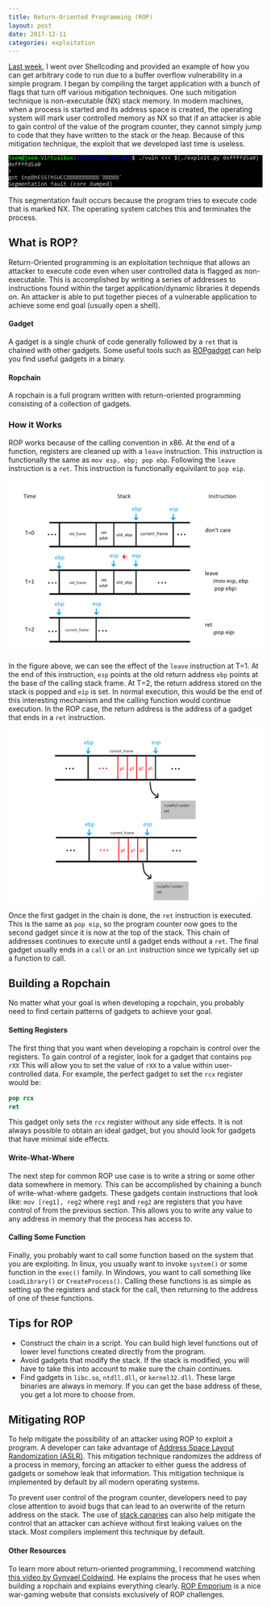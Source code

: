 ```yaml
---
title: Return-Oriented Programming (ROP)
layout: post
date: 2017-12-11
categories: exploitation
---
```


[Last week](/exploitation/2017/12/06/shellcoding.html), I went over Shellcoding and provided an example of how you can get arbitrary code to run due to a buffer overflow vulnerability in a simple program. I began by compiling the target application with a bunch of flags that turn off various mitigation techniques. One such mitigation technique is non-executable (NX) stack memory. In modern machines, when a process is started and its address space is created, the operating system will mark user controlled memory as NX so that if an attacker is able to gain control of the value of the program counter, they cannot simply jump to code that they have written to the stack or the heap. Because of this mitigation technique, the exploit that we developed last time is useless.

![old exploit when NX is enabled](/assets/2017-12-11-return-oriented-programming-rop/old_exploit.png)

This segmentation fault occurs because the program tries to execute code that is marked NX. The operating system catches this and terminates the process.

## What is ROP?

Return-Oriented programming is an exploitation technique that allows an attacker to execute code even when user controlled data is flagged as non-executable. This is accomplished by writing a series of addresses to instructions found within the target application/dynamic libraries it depends on. An attacker is able to put together pieces of a vulnerable application to achieve some end goal (usually open a shell).

#### Gadget

A gadget is a single chunk of code generally followed by a `ret` that is chained with other gadgets. Some useful tools such as [ROPgadget](https://github.com/JonathanSalwan/ROPgadget) can help you find useful gadgets in a binary.

#### Ropchain

A ropchain is a full program written with return-oriented programming consisting of a collection of gadgets.

### How it Works

ROP works because of the calling convention in x86. At the end of a function, registers are cleaned up with a `leave` instruction. This instruction is functionally the same as `mov esp, ebp; pop ebp`. Following the `leave` instruction is a `ret`. This instruction is functionally equivilant to `pop eip`. 

![stack diagram of end of function x86](/assets/2017-12-11-return-oriented-programming-rop/stack_diagram.png)

In the figure above, we can see the effect of the `leave` instruction at T=1. At the end of this instruction, `esp` points at the old return address `ebp` points at the base of the calling stack frame. At T=2, the return address stored on the stack is popped and `eip` is set. In normal execution, this would be the end of this interesting mechanism and the calling function would continue execution. In the ROP case, the return address is the address of a gadget that ends in a `ret` instruction.

![stack while ropchain is executing](/assets/2017-12-11-return-oriented-programming-rop/rop_stack.png)

Once the first gadget in the chain is done, the `ret` instruction is executed. This is the same as `pop eip`, so the program counter now goes to the second gadget since it is now at the top of the stack. This chain of addresses continues to execute until a gadget ends without a `ret`. The final gadget usually ends in a `call` or an `int` instruction since we typically set up a function to call.


## Building a Ropchain

No matter what your goal is when developing a ropchain, you probably need to find certain patterns of gadgets to achieve your goal. 

#### Setting Registers

The first thing that you want when developing a ropchain is control over the registers. To gain control of a register, look for a gadget that contains `pop rXX` This will allow you to set the value of `rXX` to a value within user-controlled data. For example, the perfect gadget to set the `rcx` register would be:
```nasm
pop rcx
ret
```
This gadget only sets the `rcx` register without any side effects. It is not always possible to obtain an ideal gadget, but you should look for gadgets that have minimal side effects.

#### Write-What-Where

The next step for common ROP use case is to write a string or some other data somewhere in memory. This can be accomplished by chaining a bunch of write-what-where gadgets. These gadgets contain instructions that look like: `mov [reg1], reg2` where `reg1` and `reg2` are registers that you have control of from the previous section. This allows you to write any value to any address in memory that the process has access to.

#### Calling Some Function

Finally, you probably want to call some function based on the system that you are exploiting. In linux, you usually want to invoke `system()` or some function in the `exec()` family. In Windows, you want to call something like `LoadLibrary()` or `CreateProcess()`. Calling these functions is as simple as setting up the registers and stack for the call, then returning to the address of one of these functions.

## Tips for ROP
  * Construct the chain in a script. You can build high level functions out of lower level functions created directly from the program.
  * Avoid gadgets that modify the stack. If the stack is modified, you will have to take this into account to make sure the chain continues.
  * Find gadgets in `libc.so`, `ntdll.dll`, or `kernel32.dll`. These large binaries are always in memory. If you can get the base address of these, you get a lot more to choose from.


## Mitigating ROP

To help mitigate the possibility of an attacker using ROP to exploit a program. A developer can take advantage of [Address Space Layout Randomization (ASLR)](https://en.wikipedia.org/wiki/Address_space_layout_randomization). This mitigation technique randomizes the address of a process in memory, forcing an attacker to either guess the address of gadgets or somehow leak that information. This mitigation technique is implemented by default by all modern operating systems. 

To prevent user control of the program counter, developers need to pay close attention to avoid bugs that can lead to an overwrite of the return address on the stack. The use of [stack canaries](https://en.wikipedia.org/wiki/Buffer_overflow_protection#Canaries) can also help mitigate the control that an attacker can achieve without first leaking values on the stack. Most compilers implement this technique by default.

#### Other Resources

To learn more about return-oriented programming, I recommend watching [this video by Gynvael Coldwind](https://www.youtube.com/watch?v=iwRSFlZoSCM). He explains the process that he uses when building a ropchain and explains everything clearly. [ROP Emporium](https://ropemporium.com/) is a nice war-gaming website that consists exclusively of ROP challenges.